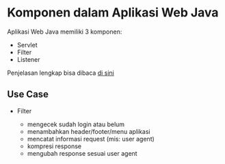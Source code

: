 # Komponen dalam Aplikasi Web Java #

Aplikasi Web Java memiliki 3 komponen:

* Servlet
* Filter
* Listener

Penjelasan lengkap bisa dibaca [di sini](http://software.endy.muhardin.com/java/dasar-dasar-aplikasi-web-java/)

## Use Case ##

* Filter

    * mengecek sudah login atau belum
    * menambahkan header/footer/menu aplikasi
    * mencatat informasi request (mis: user agent)
    * kompresi response
    * mengubah response sesuai user agent